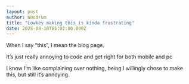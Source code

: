 ```yaml
---
layout: post
author: Woodrum
title: "Lowkey making this is kinda frustrating"
date: 2025-08-10T05:02:00.000Z
---
```


When I say “this”, I mean the blog page.
 
It’s just really annoying to code and get right for both mobile and pc 
 
I know I’m like complaining over nothing, being I willingly chose to make this, but still it’s annoying. 
